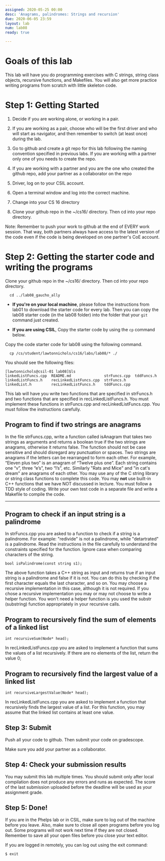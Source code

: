 ```yaml
---
assigned: 2020-05-25 00:00
desc: 'Anagrams, palindromes: Strings and recursion'
due: 2020-06-05 23:59
layout: lab
num: lab08
ready: true

---
```

<div markdown="1">


# Goals of this lab
This lab will have you do programming exercises with C strings, string class objects, recursive functions, and Makefiles. You will also get more practice writing programs from scratch with little skeleton code.

# Step 1: Getting Started

1. Decide if you are working alone, or working in a pair.

2. If you are working as a pair, choose who will be the first driver and who will start as navigator, and then remember to switch (at least once) during the lab.

3. Go to github and create a git repo for this lab following the naming convention specified in previous labs. If you are working with a partner only one of you needs to create the repo.

4. If you are working with a partner and you are the one who created the github repo, add your partner as a collaborator on the repo


5. Driver, log on to your CSIL account.

6. Open a terminal window and log into the correct machine.

7. Change into your CS 16 directory

8. Clone your github repo in the ~/cs16/ directory. Then cd into your repo directory.

Note: Remember to push your work to github at the end of EVERY work session. That way, both partners always have access to the latest version of the code even if the code is being developed on one partner's CoE account.

# Step 2: Getting the starter code and writing the programs

Clone your github repo in the ~/cs16/ directory. Then cd into your repo directory.
```
  cd ../lab08_gaucho_ally
```

* **If you're on your local machine**, please follow the instructions from lab01 to download the starter code for every lab. Then you can copy the lab08 starter code (in the lab08 folder) into the folder that your `git` command just created.

* **If you are using CSIL**, Copy the starter code by using the `cp` command below.

Copy the code starter code for lab08 using the following command.

```
  cp /cs/student/lawtonnichols/cs16/labs/lab08/* ./
```

You should see the following files:

```
[lawtonnichols@csil-01 lab08]$ls
linkedListFuncs.cpp  README.md               strFuncs.cpp  tddFuncs.h
linkedListFuncs.h    recLinkedListFuncs.cpp  strFuncs.h
linkedList.h         recLinkedListFuncs.h    tddFuncs.cpp
```

This lab will have you write two functions that are specified in strFuncs.h and two functions that are specified in recLinkedListFuncs.h. You must implement these functions in strFuncs.cpp and recLinkedListFuncs.cpp. You must follow the instructions carefully.

## Program to find if two strings are anagrams
 In the file strFuncs.cpp, write a function called isAnagram that takes two strings as arguments and returns a boolean true if the two strings are anagrams, otherwise it returns false. The function should not be case sensitive and should disregard any punctuation or spaces. Two strings are anagrams if the letters can be rearranged to form each other. For example, “Eleven plus two” is an anagram of “Twelve plus one”. Each string contains one “v”, three “e’s”, two “l’s”, etc. Similarly "Rats and Mice" and "in cat's dream" are anagrams of each other. You may use any of the C string library or string class functions to complete this code. You may **not** use built-in C++ functions that we have NOT discussed in lecture. You must follow a TDD style of coding. Write your own test code in a separate file and write a Makefile to compile the code.


---
## Program to check if an input string is a palindrome

In strFuncs.cpp you are asked to a function to check if a string is a palindrome. For example: "redivide" is not a palindrome, while "detartrated" is a palindrome. Read the instructions in the file carefully to understand the constraints specified for the function. Ignore case when comparing characters of the string.

```
bool isPalindrome(const string s1);
```
The above function takes a C++ string as input and returns true if an input string is a palindrome and false if it is not. You can do this by checking if the first character equals the last character, and so on. You may choose a recursive implementation in this case, although it is not required. If you chose a recursive implementation you may or may not choose to write a helper function. You won't need a helper function is you used the substr (substring) function appropriately in your recursive calls.

## Program to recursively find the sum of elements of a linked list

```
int recursiveSum(Node* head);
```
In recLinkedListFuncs.cpp you are asked to implement a function that sums the values of a list recursively. If there are no elements of the list, return the value 0;

## Program to recursively find the largest value of a linked list

```
int recursiveLargestValue(Node* head);
```

In recLinkedListFuncs.cpp you are asked to implement a function that recursively finds the largest value of a list. For this function, you may assume that the linked list contains at least one value. 

## Step 3: Submit

Push all your code to github. Then submit your code on gradescope.

Make sure you add your partner as a collaborator.

## Step 4: Check your submission results

You may submit this lab multiple times. You should submit only after local compilation does not produce any errors and runs as expected. The score of the last submission uploaded before the deadline will be used as your assignment grade.



## Step 5: Done!

If you are in the Phelps lab or in CSIL, make sure to log out of the machine before you leave. Also, make sure to close all open programs before you log out. Some programs will not work next time if they are not closed. Remember to save all your open files before you close your text editor.

If you are logged in remotely, you can log out using the exit command:

`$ exit`



